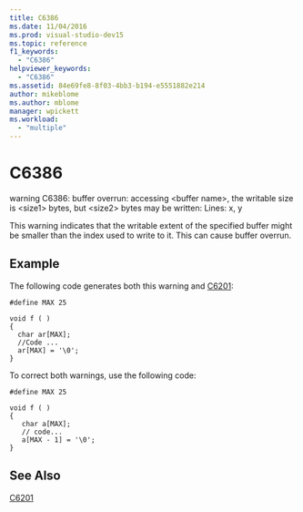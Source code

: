 ```yaml
---
title: C6386
ms.date: 11/04/2016
ms.prod: visual-studio-dev15
ms.topic: reference
f1_keywords:
  - "C6386"
helpviewer_keywords:
  - "C6386"
ms.assetid: 84e69fe8-8f03-4bb3-b194-e5551882e214
author: mikeblome
ms.author: mblome
manager: wpickett
ms.workload:
  - "multiple"
---
```

# C6386
warning C6386: buffer overrun: accessing \<buffer name>, the writable size is \<size1> bytes, but \<size2> bytes may be written: Lines: x, y

 This warning indicates that the writable extent of the specified buffer might be smaller than the index used to write to it. This can cause buffer overrun.

## Example
 The following code generates both this warning and [C6201](../code-quality/c6201.md):

```
#define MAX 25

void f ( )
{
  char ar[MAX];
  //Code ...
  ar[MAX] = '\0';
}
```

 To correct both warnings, use the following code:

```
#define MAX 25

void f ( )
{
   char a[MAX];
   // code...
   a[MAX - 1] = '\0';
}
```

## See Also
 [C6201](../code-quality/c6201.md)